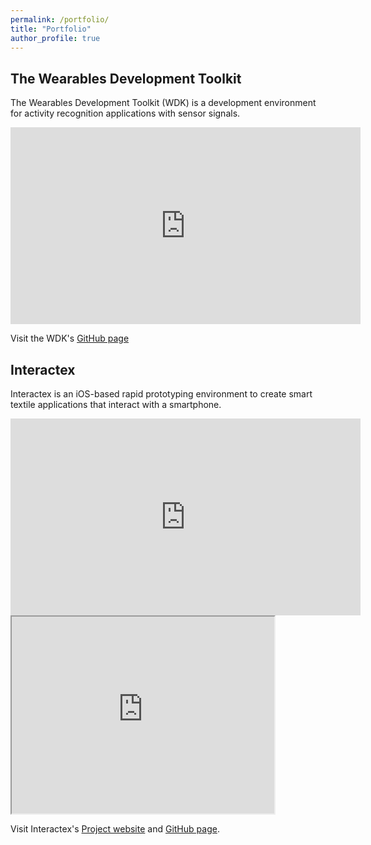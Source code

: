 ```yaml
---
permalink: /portfolio/
title: "Portfolio"
author_profile: true
---
```


## The Wearables Development Toolkit
The Wearables Development Toolkit (WDK) is a development environment for activity recognition applications with sensor signals.

 <iframe width="560" height="315"
src="https://youtu.be/Ow0b0vkciDs" 
frameborder="0" 
allow="accelerometer; autoplay; encrypted-media; gyroscope; picture-in-picture" 
allowfullscreen></iframe>

Visit the WDK's [GitHub page](https://github.com/avenix/WDK)

## Interactex

Interactex is an iOS-based rapid prototyping environment to create smart textile applications that interact with a smartphone.

 <iframe width="560" height="315"
src="https://www.youtube.com/watch?v=y5ShpipZxvc" 
frameborder="0" 
allow="accelerometer; autoplay; encrypted-media; gyroscope; picture-in-picture" 
allowfullscreen></iframe>

<iframe width="420" height="315"
src="https://www.youtube.com/watch?v=y5ShpipZxvc">
</iframe>

Visit Interactex's [Project website](http://www.interactex.de/software/) and [GitHub page](https://github.com/avenix/Interactex).
